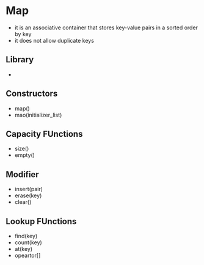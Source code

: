 # Map
- it is an associative container that stores key-value pairs in a sorted order by key
- it does not allow duplicate keys

## Library
- <map>

## Constructors
- map()
- mao(initializer_list)

## Capacity FUnctions
- size()
- empty()

## Modifier
- insert(pair)
- erase(key)
- clear()

## Lookup FUnctions
- find(key)
- count(key)
- at(key)
- opeartor[]

